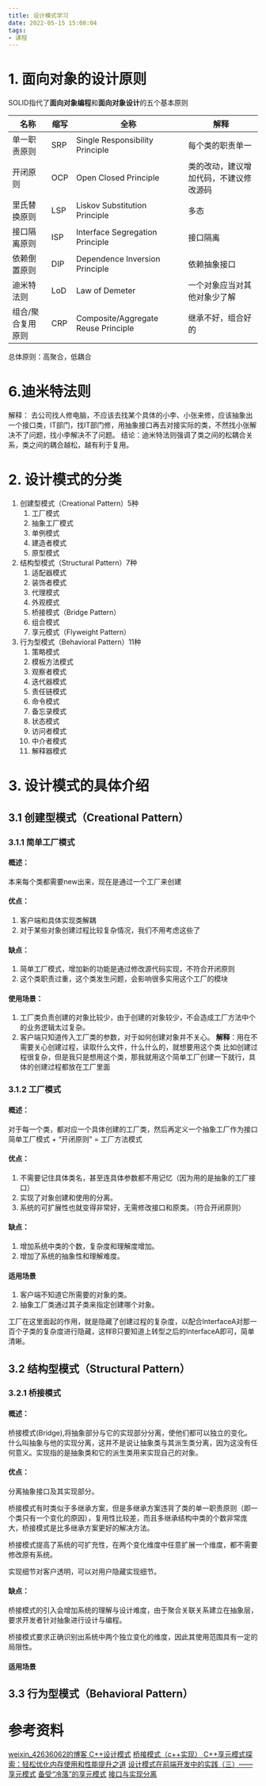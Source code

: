 ```yaml
---
title: 设计模式学习
date: 2022-05-15 15:08:04
tags:
- 课程
---
```


# 1. 面向对象的设计原则

SOLID指代了**面向对象编程**和**面向对象设计**的五个基本原则

| 名称        | 缩写  | 全称                                  | 解释                  |
| --------- | --- | ----------------------------------- | ------------------- |
| 单一职责原则    | SRP | Single Responsibility Principle     | 每个类的职责单一            |
| 开闭原则      | OCP | Open Closed Principle               | 类的改动，建议增加代码，不建议修改源码 |
| 里氏替换原则    | LSP | Liskov Substitution Principle       | 多态                  |
| 接口隔离原则    | ISP | Interface Segregation Principle     | 接口隔离                |
| 依赖倒置原则    | DIP | Dependence Inversion Principle      | 依赖抽象接口              |
| 迪米特法则     | LoD | Law of Demeter                      | 一个对象应当对其他对象少了解      |
| 组合/聚合复用原则 | CRP | Composite/Aggregate Reuse Principle | 继承不好，组合好的           |

总体原则：高聚合，低耦合
# 6.迪米特法则
解释：
去公司找人修电脑，不应该去找某个具体的小李、小张来修，应该抽象出一个接口类，IT部门，找IT部门修，用抽象接口再去对接实际的类，不然找小张解决不了问题，找小李解决不了问题。
结论：迪米特法则强调了类之间的松耦合关系，类之间的耦合越松，越有利于复用。

# 2. 设计模式的分类

1. 创建型模式（Creational Pattern）5种
   1. 工厂模式
   2. 抽象工厂模式
   3. 单例模式
   4. 建造者模式
   5. 原型模式
2. 结构型模式（Structural Pattern）7种
   1. 适配器模式
   2. 装饰者模式
   3. 代理模式
   4. 外观模式
   5. 桥接模式（Bridge Pattern）
   6. 组合模式
   7. 享元模式（Flyweight Pattern）
3. 行为型模式（Behavioral Pattern）11种
   1. 策略模式
   2. 模板方法模式
   3. 观察者模式
   4. 迭代器模式
   5. 责任链模式
   6. 命令模式
   7. 备忘录模式
   8. 状态模式
   9. 访问者模式
   10. 中介者模式
   11. 解释器模式


# 3. 设计模式的具体介绍

## 3.1 创建型模式（Creational Pattern）
### 3.1.1 简单工厂模式
#### 概述：
本来每个类都需要new出来，现在是通过一个工厂来创建
#### 优点：
1. 客户端和具体实现类解耦
2. 对于某些对象创建过程比较复杂情况，我们不用考虑这些了
#### 缺点：
1. 简单工厂模式，增加新的功能是通过修改源代码实现，不符合开闭原则
2. 这个类职责过重，这个类发生问题，会影响很多实用这个工厂的模块
#### 使用场景：
1. 工厂类负责创建的对象比较少，由于创建的对象较少，不会造成工厂方法中个的业务逻辑太过复杂。
2. 客户端只知道传入工厂类的参数，对于如何创建对象并不关心。
**解释**：用在不需要关心创建过程，读取什么文件，什么什么的，就想要用这个类
比如创建过程很复杂，但是我只是想用这个类，那我就用这个简单工厂创建一下就行，具体的创建过程都放在工厂里面





### 3.1.2 工厂模式
#### 概述：
对于每一个类，都对应一个具体创建的工厂类，然后再定义一个抽象工厂作为接口
简单工厂模式 + “开闭原则” = 工厂方法模式
#### 优点：
1. 不需要记住具体类名，甚至连具体参数都不用记忆（因为用的是抽象的工厂接口）
2. 实现了对象创建和使用的分离。
3. 系统的可扩展性也就变得非常好，无需修改接口和原类。（符合开闭原则）
#### 缺点：
1. 增加系统中类的个数，复杂度和理解度增加。
2. 增加了系统的抽象性和理解难度。
#### 适用场景
1. 客户端不知道它所需要的对象的类。
2. 抽象工厂类通过其子类来指定创建哪个对象。



工厂在这里面起的作用，就是隐藏了创建过程的复杂度，以配合InterfaceA对那一百个子类的复杂度进行隐藏，这样B只要知道上转型之后的InterfaceA即可，简单清晰。


## 3.2 结构型模式（Structural Pattern）


### 3.2.1 桥接模式

#### 概述：
桥接模式(Bridge),将抽象部分与它的实现部分分离，使他们都可以独立的变化。什么叫抽象与他的实现分离，这并不是说让抽象类与其派生类分离，因为这没有任何意义。实现指的是抽象类和它的派生类用来实现自己的对象。
#### 优点：
分离抽象接口及其实现部分。

桥接模式有时类似于多继承方案，但是多继承方案违背了类的单一职责原则（即一个类只有一个变化的原因），复用性比较差，而且多继承结构中类的个数非常庞大，桥接模式是比多继承方案更好的解决方法。

桥接模式提高了系统的可扩充性，在两个变化维度中任意扩展一个维度，都不需要修改原有系统。

实现细节对客户透明，可以对用户隐藏实现细节。
#### 缺点：
桥接模式的引入会增加系统的理解与设计难度，由于聚合关联关系建立在抽象层，要求开发者针对抽象进行设计与编程。

桥接模式要求正确识别出系统中两个独立变化的维度，因此其使用范围具有一定的局限性。
#### 适用场景



## 3.3 行为型模式（Behavioral Pattern）





# 参考资料
[weixin_42636062的博客 C++设计模式](https://blog.csdn.net/weixin_42636062/category_11313224.html)
[桥接模式（c++实现） ](https://www.cnblogs.com/wzxNote/p/12917281.html)
[C++享元模式探索：轻松优化内存使用和性能提升之道](https://developer.aliyun.com/article/1463784)
[设计模式在前端开发中的实践（三）——享元模式](https://juejin.cn/post/7323048733787226152?searchId=202411261635595727A47103E59B9498EF)
[备受“冷落”的享元模式](https://juejin.cn/post/7242911173723979833?searchId=202411261635595727A47103E59B9498EF)
[接口与实现分离](https://www.cnblogs.com/Stultz-Lee/p/10099261.html)













































